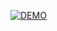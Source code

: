 [![DEMO](https://img.youtube.com/vi/Ew0o8LhunOo/0.jpg)](https://www.youtube.com/watch?v=Ew0o8LhunOo)